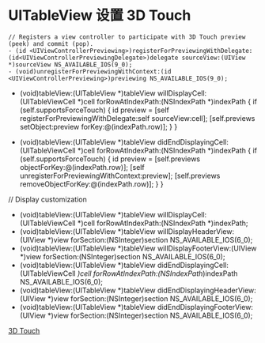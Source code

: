 # UITableView 设置 3D Touch 

```
// Registers a view controller to participate with 3D Touch preview (peek) and commit (pop).
- (id <UIViewControllerPreviewing>)registerForPreviewingWithDelegate:(id<UIViewControllerPreviewingDelegate>)delegate sourceView:(UIView *)sourceView NS_AVAILABLE_IOS(9_0);
- (void)unregisterForPreviewingWithContext:(id <UIViewControllerPreviewing>)previewing NS_AVAILABLE_IOS(9_0);
```

- (void)tableView:(UITableView *)tableView willDisplayCell:(UITableViewCell *)cell forRowAtIndexPath:(NSIndexPath *)indexPath
{
    if (self.supportsForceTouch) {
        id<UIViewControllerPreviewing> preview = [self registerForPreviewingWithDelegate:self sourceView:cell];
        [self.previews setObject:preview forKey:@(indexPath.row)];
    }
}

- (void)tableView:(UITableView *)tableView didEndDisplayingCell:(UITableViewCell *)cell forRowAtIndexPath:(NSIndexPath *)indexPath
{
    if (self.supportsForceTouch) {
        id<UIViewControllerPreviewing> preview = [self.previews objectForKey:@(indexPath.row)];
        [self unregisterForPreviewingWithContext:preview];
        [self.previews removeObjectForKey:@(indexPath.row)];
    }
}


// Display customization

- (void)tableView:(UITableView *)tableView willDisplayCell:(UITableViewCell *)cell forRowAtIndexPath:(NSIndexPath *)indexPath;
- (void)tableView:(UITableView *)tableView willDisplayHeaderView:(UIView *)view forSection:(NSInteger)section NS_AVAILABLE_IOS(6_0);
- (void)tableView:(UITableView *)tableView willDisplayFooterView:(UIView *)view forSection:(NSInteger)section NS_AVAILABLE_IOS(6_0);
- (void)tableView:(UITableView *)tableView didEndDisplayingCell:(UITableViewCell *)cell forRowAtIndexPath:(NSIndexPath*)indexPath NS_AVAILABLE_IOS(6_0);
- (void)tableView:(UITableView *)tableView didEndDisplayingHeaderView:(UIView *)view forSection:(NSInteger)section NS_AVAILABLE_IOS(6_0);
- (void)tableView:(UITableView *)tableView didEndDisplayingFooterView:(UIView *)view forSection:(NSInteger)section NS_AVAILABLE_IOS(6_0);


[3D Touch](https://developer.apple.com/documentation/uikit/uiviewcontroller/1621463-registerforpreviewingwithdelegat?language=objc)



